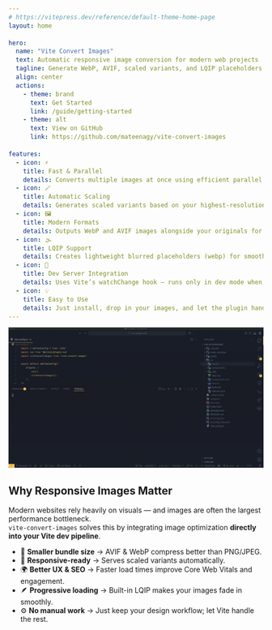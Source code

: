 ```yaml
---
# https://vitepress.dev/reference/default-theme-home-page
layout: home

hero:
  name: "Vite Convert Images"
  text: Automatic responsive image conversion for modern web projects
  tagline: Generate WebP, AVIF, scaled variants, and LQIP placeholders — instantly while you develop.
  align: center
  actions:
    - theme: brand
      text: Get Started
      link: /guide/getting-started
    - theme: alt
      text: View on GitHub
      link: https://github.com/mateenagy/vite-convert-images

features:
  - icon: ⚡
    title: Fast & Parallel
    details: Converts multiple images at once using efficient parallel processing — built for speed.
  - icon: 🪄
    title: Automatic Scaling
    details: Generates scaled variants based on your highest-resolution image automatically.
  - icon: 🖼️
    title: Modern Formats
    details: Outputs WebP and AVIF images alongside your originals for smaller, sharper assets.
  - icon: 🌫️
    title: LQIP Support
    details: Creates lightweight blurred placeholders (webp) for smooth lazy-loading effects.
  - icon: 🧩
    title: Dev Server Integration
    details: Uses Vite’s watchChange hook — runs only in dev mode when the server is active.
  - icon: 💡
    title: Easy to Use
    details: Just install, drop in your images, and let the plugin handle conversions automatically.
---
```


![Demo](./demo_large.gif)

## Why Responsive Images Matter

Modern websites rely heavily on visuals — and images are often the largest performance bottleneck.  
`vite-convert-images` solves this by integrating image optimization **directly into your Vite dev pipeline**.

- 🚀 **Smaller bundle size** → AVIF & WebP compress better than PNG/JPEG.  
- 🧠 **Responsive-ready** → Serves scaled variants automatically.  
- 🌍 **Better UX & SEO** → Faster load times improve Core Web Vitals and engagement.  
- 🪶 **Progressive loading** → Built-in LQIP makes your images fade in smoothly.  
- ⚙️ **No manual work** → Just keep your design workflow; let Vite handle the rest.
